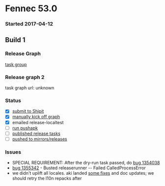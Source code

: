 # Fennec 53.0

### Started 2017-04-12

## Build 1

### Release Graph
[task group](https://tools.taskcluster.net/push-inspector/#/gc6UVbqRQjW75dwe8tTCrA)

### Release graph 2
task graph url: unknown

### Status
- [x] [submit to Shipit](https://wiki.mozilla.org/Release:Release_Automation_on_Mercurial:Starting_a_Release#Submit_to_Ship_It)
- [x] [manually kick off graph](https://github.com/mozilla/releasewarrior/blob/master/how-tos/fennec-temp-relpro.md#start-off-the-fennec-graph)
- [x] emailed release-localtest
- [ ] [run pushapk](https://github.com/mozilla/releasewarrior/blob/master/how-tos/fennec-temp-relpro.md#run-pushapk-manually)
- [ ] [published release tasks](https://wiki.mozilla.org/Release:Release_Automation_on_Mercurial:Updates_through_Shipping#Post-release_tasks)
- [ ] [pushed to mirrors/releases](https://wiki.mozilla.org/Release:Release_Automation_on_Mercurial:Updates#Push_to_mirrors)

### Issues
- SPECIAL REQUIREMENT: After the dry-run task passed, do [bug 1354038](https://bugzil.la/1354038)
- [bug 1355342](https://bugzil.la/1355342) - Busted releaserunner -- Failed CalledProcessError
- we didn't uplift all locales. aki landed [some fixes](https://hg.mozilla.org/build/braindump/log/default/releases-related/beta2release_l10n.sh) and doc updates; we should retry the l10n repacks after


